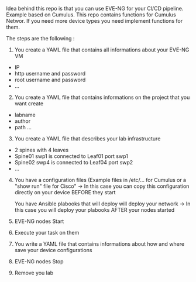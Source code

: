 Idea behind this repo is that you can use EVE-NG for your CI/CD pipeline.
Example based on Cumulus.
This repo contains functions for Cumulus Networ. If you need more device types you need implement functions for them.

The steps are the following :

1. You create a YAML file that contains all informations about your EVE-NG VM
* IP
* http username and password
* root username and password
* ...

2. You create a YAML file that contains informations on the project that you want create
* labname
* author
* path 
...

3. You create a YAML file that describes your lab infrastructure
* 2 spines with 4 leaves
* Spine01 swp1 is connected to Leaf01 port swp1
* Spine02 swp4 is connected to Leaf04 port swp2
* ... 

4. 
    You have a configuration files (Example files in /etc/... for Cumulus or a "show run" file for Cisco"
    -> In this case you can copy this configuration directly on your device BEFORE they start
    
    You have Ansible plabooks that will deploy will deploy your network 
    -> In this case you will deploy your plabooks AFTER your nodes started

5. EVE-NG nodes Start

6. Execute your task on them

7. You write a YAML file that contains informations about how and where save your device configurations

8. EVE-NG nodes Stop

9. Remove you lab